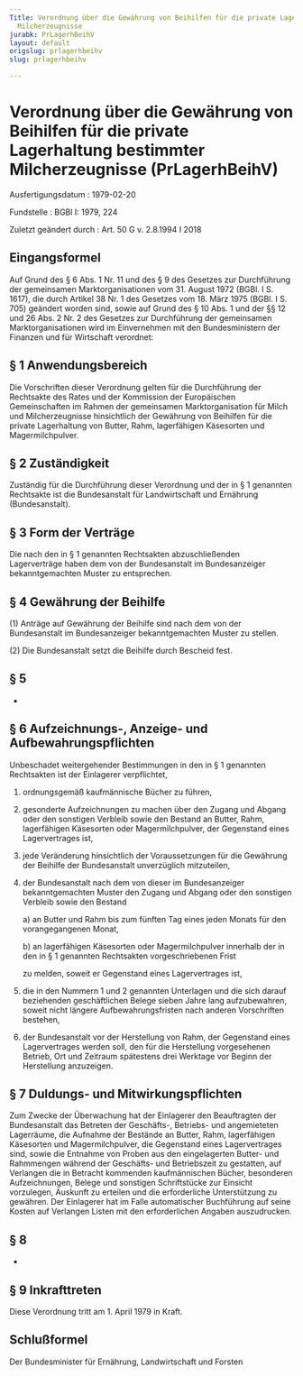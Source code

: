 ```yaml
---
Title: Verordnung über die Gewährung von Beihilfen für die private Lagerhaltung bestimmter
  Milcherzeugnisse
jurabk: PrLagerhBeihV
layout: default
origslug: prlagerhbeihv
slug: prlagerhbeihv

---
```


# Verordnung über die Gewährung von Beihilfen für die private Lagerhaltung bestimmter Milcherzeugnisse (PrLagerhBeihV)

Ausfertigungsdatum
:   1979-02-20

Fundstelle
:   BGBl I: 1979, 224

Zuletzt geändert durch
:   Art. 50 G v. 2.8.1994 I 2018


## Eingangsformel

Auf Grund des § 6 Abs. 1 Nr. 11 und des § 9 des Gesetzes zur
Durchführung der gemeinsamen Marktorganisationen vom 31. August 1972
(BGBl. I S. 1617), die durch Artikel 38 Nr. 1 des Gesetzes vom 18.
März 1975 (BGBl. I S. 705) geändert worden sind, sowie auf Grund des §
10 Abs. 1 und der §§ 12 und 26 Abs. 2 Nr. 2 des Gesetzes zur
Durchführung der gemeinsamen Marktorganisationen wird im Einvernehmen
mit den Bundesministern der Finanzen und für Wirtschaft verordnet:


## § 1 Anwendungsbereich

Die Vorschriften dieser Verordnung gelten für die Durchführung der
Rechtsakte des Rates und der Kommission der Europäischen
Gemeinschaften im Rahmen der gemeinsamen Marktorganisation für Milch
und Milcherzeugnisse hinsichtlich der Gewährung von Beihilfen für die
private Lagerhaltung von Butter, Rahm, lagerfähigen Käsesorten und
Magermilchpulver.


## § 2 Zuständigkeit

Zuständig für die Durchführung dieser Verordnung und der in § 1
genannten Rechtsakte ist die Bundesanstalt für Landwirtschaft und
Ernährung (Bundesanstalt).


## § 3 Form der Verträge

Die nach den in § 1 genannten Rechtsakten abzuschließenden
Lagerverträge haben dem von der Bundesanstalt im Bundesanzeiger
bekanntgemachten Muster zu entsprechen.


## § 4 Gewährung der Beihilfe

(1) Anträge auf Gewährung der Beihilfe sind nach dem von der
Bundesanstalt im Bundesanzeiger bekanntgemachten Muster zu stellen.

(2) Die Bundesanstalt setzt die Beihilfe durch Bescheid fest.


## § 5

-


## § 6 Aufzeichnungs-, Anzeige- und Aufbewahrungspflichten

Unbeschadet weitergehender Bestimmungen in den in § 1 genannten
Rechtsakten ist der Einlagerer verpflichtet,

1.  ordnungsgemäß kaufmännische Bücher zu führen,


2.  gesonderte Aufzeichnungen zu machen über den Zugang und Abgang oder
    den sonstigen Verbleib sowie den Bestand an Butter, Rahm, lagerfähigen
    Käsesorten oder Magermilchpulver, der Gegenstand eines Lagervertrages
    ist,


3.  jede Veränderung hinsichtlich der Voraussetzungen für die Gewährung
    der Beihilfe der Bundesanstalt unverzüglich mitzuteilen,


4.  der Bundesanstalt nach dem von dieser im Bundesanzeiger
    bekanntgemachten Muster den Zugang und Abgang oder den sonstigen
    Verbleib sowie den Bestand

    a)  an Butter und Rahm bis zum fünften Tag eines jeden Monats für den
        vorangegangenen Monat,


    b)  an lagerfähigen Käsesorten oder Magermilchpulver innerhalb der in den
        in § 1 genannten Rechtsakten vorgeschriebenen Frist




    zu melden, soweit er Gegenstand eines Lagervertrages ist,


5.  die in den Nummern 1 und 2 genannten Unterlagen und die sich darauf
    beziehenden geschäftlichen Belege sieben Jahre lang aufzubewahren,
    soweit nicht längere Aufbewahrungsfristen nach anderen Vorschriften
    bestehen,


6.  der Bundesanstalt vor der Herstellung von Rahm, der Gegenstand eines
    Lagervertrages werden soll, den für die Herstellung vorgesehenen
    Betrieb, Ort und Zeitraum spätestens drei Werktage vor Beginn der
    Herstellung anzuzeigen.





## § 7 Duldungs- und Mitwirkungspflichten

Zum Zwecke der Überwachung hat der Einlagerer den Beauftragten der
Bundesanstalt das Betreten der Geschäfts-, Betriebs- und angemieteten
Lagerräume, die Aufnahme der Bestände an Butter, Rahm, lagerfähigen
Käsesorten und Magermilchpulver, die Gegenstand eines Lagervertrages
sind, sowie die Entnahme von Proben aus den eingelagerten Butter- und
Rahmmengen während der Geschäfts- und Betriebszeit zu gestatten, auf
Verlangen die in Betracht kommenden kaufmännischen Bücher, besonderen
Aufzeichnungen, Belege und sonstigen Schriftstücke zur Einsicht
vorzulegen, Auskunft zu erteilen und die erforderliche Unterstützung
zu gewähren. Der Einlagerer hat im Falle automatischer Buchführung auf
seine Kosten auf Verlangen Listen mit den erforderlichen Angaben
auszudrucken.


## § 8

-


## § 9 Inkrafttreten

Diese Verordnung tritt am 1. April 1979 in Kraft.


## Schlußformel

Der Bundesminister für Ernährung, Landwirtschaft und Forsten

